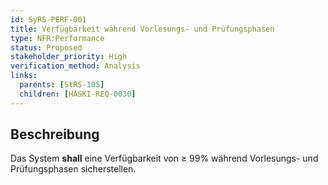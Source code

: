 ```yaml
---
id: SyRS-PERF-001
title: Verfügbarkeit während Vorlesungs- und Prüfungsphasen
type: NFR:Performance
status: Proposed
stakeholder_priority: High
verification_method: Analysis
links:
  parents: [StRS-105]
  children: [HASKI-REQ-0030]
---
```


## Beschreibung
Das System **shall** eine Verfügbarkeit von ≥ 99% während Vorlesungs- und Prüfungsphasen sicherstellen.
